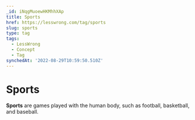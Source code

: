 ```yaml
---
_id: iNqgMuoewHKMhhXAp
title: Sports
href: https://lesswrong.com/tag/sports
slug: sports
type: tag
tags:
  - LessWrong
  - Concept
  - Tag
synchedAt: '2022-08-29T10:59:50.510Z'
---
```

# Sports

**Sports** are games played with the human body, such as football, basketball, and baseball.